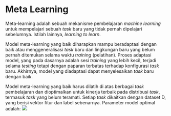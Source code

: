 # Meta Learning

Meta-learning adalah sebuah mekanisme pembelajaran *machine learning* untuk mempelajari sebuah *task* baru yang tidak pernah dipelajari sebelumnya. Istilah lainnya, *learning to learn*.

Model meta-learning yang baik diharapkan mampu beradaptasi dengan baik atau menggeneralisasi *task*  baru dan lingkungan baru yang belum pernah ditemukan selama waktu *training* (pelatihan). Proses adaptasi model, yang pada dasarnya adalah sesi *training* yang lebih kecil, terjadi selama *testing* tetapi dengan paparan terbatas terhadap konfigurasi *task* baru. Akhirnya, model yang diadaptasi dapat menyelesaikan *task* baru dengan baik.

Model meta-learning yang baik harus dilatih di atas berbagai *task* pembelajaran dan dioptimalkan untuk kinerja terbaik pada distribusi *task*, termasuk *task* yang belum teramati. Setiap *task* dikaitkan dengan dataset D, yang berisi vektor fitur dan label sebenarnya. Parameter model optimal adalah:
<img src="https://latex.codecogs.com/svg.latex?\Large&space;\theta=\argmin{\theta}{E_{D~p(D)}[L_{\theta}(D)]"/>
